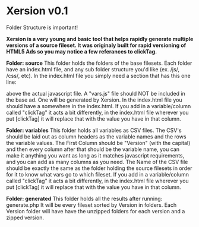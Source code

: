 # Xersion v0.1 

Folder Structure is important!

<b>Xersion is a very young and basic tool that helps rapidly generate multiple versions of a source fileset. 
It was originaly built for rapid versioning of HTML5 Ads so you may notice a few referances to clickTag.</b>

<b>Folder: source</b>
This folder holds the folders of the base filesets. 
Each folder have an index.html file, and any sub folder structure you'd like (ex. /js/, /css/, etc). 
In the index.html file you simply need a section that has this one line:
<script src="vars.js"></script> 
above the actual javascript file.
A "vars.js" file should NOT be included in the base ad. One will be generated by Xersion. 
In the index.html file you should have a <script> var clickTag = "[clickTag]"; </script> somewhere in the index.html.
If you add in a variable/column called "clickTag" it acts a bit differently, in the index.html file wherever you put [clickTag] it will replace that with the value you have in that column.

<b>Folder: variables</b>
This folder holds all variables as CSV files.
The CSV's should be laid out as column headers as the variable names and the rows the variable values.
The First Column should be "Version" (with the capital) and then every column after that should be the variable name, you can make it anything you want as long as it matches javascript requirements, and you can add as many columns as you need. 
The Name of the CSV file should be exactly the same as the folder holding the source filesets in order for it to know what vars go to which fileset.
If you add in a variable/column called "clickTag" it acts a bit differently, in the index.html file wherever you put [clickTag] it will replace that with the value you have in that column.

<b>Folder: generated</b>
This folder holds all the results after running: generate.php
It will be every fileset sorted by Version in folders.
Each Version folder will have have the unzipped folders for each version and a zipped version.
